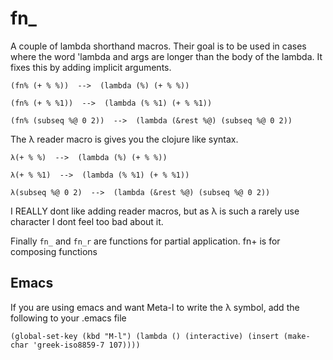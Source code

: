 fn_
===

A couple of lambda shorthand macros. Their goal is to be used in cases where the word 'lambda and args are longer than the body of the lambda. It fixes this by adding implicit arguments.

    (fn% (+ % %))  -->  (lambda (%) (+ % %))

    (fn% (+ % %1))  -->  (lambda (% %1) (+ % %1))

    (fn% (subseq %@ 0 2))  -->  (lambda (&rest %@) (subseq %@ 0 2))


The λ reader macro is gives you the clojure like syntax.

    λ(+ % %)  -->  (lambda (%) (+ % %)) 

    λ(+ % %1)  -->  (lambda (% %1) (+ % %1))

    λ(subseq %@ 0 2)  -->  (lambda (&rest %@) (subseq %@ 0 2)) 

I REALLY dont like adding reader macros, but as λ is such a rarely use character I dont feel too bad about it. 


Finally `fn_` and `fn_r` are functions for partial application.
fn+ is for composing functions
        
Emacs
-----
If you are using emacs and want Meta-l to write the λ symbol, add the following to your .emacs file

    (global-set-key (kbd "M-l") (lambda () (interactive) (insert (make-char 'greek-iso8859-7 107))))
